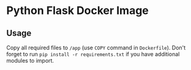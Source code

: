 # Python Flask Docker Image

## Usage
Copy all required files to `/app` (use `COPY` command in `Dockerfile`). Don't forget to run `pip install -r requirements.txt` if you have additional modules to import.